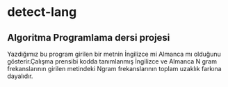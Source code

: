 # detect-lang
## Algoritma Programlama dersi projesi

Yazdığımız bu program girilen bir metnin İngilizce mi Almanca mı olduğunu gösterir.Çalışma prensibi kodda tanımlanmış İngilizce ve Almanca N gram frekanslarının
girilen metindeki Ngram frekanslarının toplam uzaklık farkına dayalıdır.
